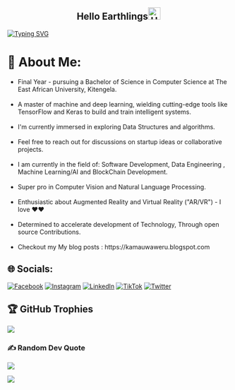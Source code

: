 
<h2 align="center">Hello Earthlings<img src="https://media.giphy.com/media/hvRJCLFzcasrR4ia7z/giphy.gif" alt="Hello Earthlings" width="28" /></h2>

[![Typing SVG](https://readme-typing-svg.herokuapp.com?font=Fira+Code&pause=1000&center=true&random=false&width=550&lines=Hi%2C+I+am+Mr.+Simon+Kamau;I+Really+Love+Code+%E2%9D%A4%EF%B8%8F+;I+am+doing+research+on+deep+Neural+networks;Am+an+upcoming+blockchain+developer;I+am+a+Student)](https://git.io/typing-svg)


# 💫 About Me:
  <ul>
<li>Final Year - pursuing a Bachelor of Science in Computer Science at The East African University, Kitengela.</li>
<br>
<li>A master of machine and deep learning, wielding cutting-edge tools like TensorFlow and Keras to build and train intelligent systems. </li>
<br>
<li>I'm currently immersed in exploring Data Structures and algorithms.</li>
<br>
<li>Feel free to reach out for discussions on startup ideas or collaborative projects.</li>
<br>
<li>I am currently in the field of:  Software Development, Data Engineering , Machine Learning/AI and BlockChain Development.</li>
<br>
<li>Super pro in Computer Vision and Natural Language Processing.</li>
<br>
<li>Enthusiastic about Augmented Reality and Virtual Reality ("AR/VR") - I love ❤️❤️ </li>
<br>
<li>Determined to accelerate development of Technology, Through open source Contributions.</li>
<br>
<li>Checkout my My blog posts : https://kamauwaweru.blogspot.com</li>
</ul>
  
## 🌐 Socials:

[![Facebook](https://img.shields.io/badge/Facebook-%231877F2.svg?logo=Facebook&logoColor=white)](https://www.facebook.com/kamauwaweru0/)
[![Instagram](https://img.shields.io/badge/Instagram-%23E4405F.svg?logo=Instagram&logoColor=white)](https://www.instagram.com/kamaaawaweru/)
[![LinkedIn](https://img.shields.io/badge/LinkedIn-%230077B5.svg?logo=linkedin&logoColor=white)](https://www.linkedin.com/in/simon-kamau-662a0b225/)
[![TikTok](https://img.shields.io/badge/TikTok-%23000000.svg?logo=TikTok&logoColor=white)](https://www.tiktok.com/@kamauwaweru4?lang=en)
[![Twitter](https://img.shields.io/badge/Twitter-%231DA1F2.svg?logo=Twitter&logoColor=white)](https://twitter.com/kamauwaweru11) 



## 🏆 GitHub Trophies
![](https://github-profile-trophy.vercel.app/?username=simokamaa&theme=onestar&no-frame=false&no-bg=false&margin-w=4)

### ✍️ Random Dev Quote
![](https://quotes-github-readme.vercel.app/api?type=horizontal&theme=dark)


[![](https://visitcount.itsvg.in/api?id=simokamaa&label=Profile%20Views&color=11&icon=1&pretty=false)](https://visitcount.itsvg.in)
